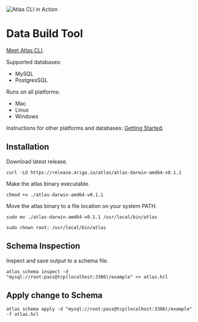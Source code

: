 ![Atlas CLI in Action](https://release.ariga.io/images/assets/atlas-intro.gif)

# Data Build Tool

[Meet Atlas CLI](https://blog.ariga.io/meet-atlas-cli/).

Supported databases: 
* MySQL
* PostgresSQL

Runs on all platforms:
* Mac
* Linux
* Windows

Instructions for other platforms and databases: [Getting Started](https://atlasgo.io/).

## Installation

Download latest release.
```shell
curl -LO https://release.ariga.io/atlas/atlas-darwin-amd64-v0.1.1
```

Make the atlas binary executable.
```shell
chmod +x ./atlas-darwin-amd64-v0.1.1
```

Move the atlas binary to a file location on your system PATH.
```shell
sudo mv ./atlas-darwin-amd64-v0.1.1 /usr/local/bin/atlas
```
```shell
sudo chown root: /usr/local/bin/atlas
```

## Schema Inspection

Inspect and save output to a schema file.
```shell
atlas schema inspect -d "mysql://root:pass@tcp(localhost:3306)/example" >> atlas.hcl
```

## Apply change to Schema

```shell
atlas schema apply -d "mysql://root:pass@tcp(localhost:3306)/example" -f atlas.hcl
```